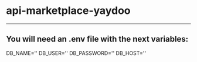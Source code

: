 # api-marketplace-yaydoo

-----------------------------------------------------
You will need an .env file with the next variables:
------------------------------------------------------
DB_NAME=''
DB_USER=''
DB_PASSWORD=''
DB_HOST=''
